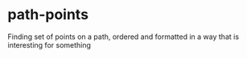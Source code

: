 # path-points
Finding set of points on a path, ordered and formatted in a way that is interesting for something
